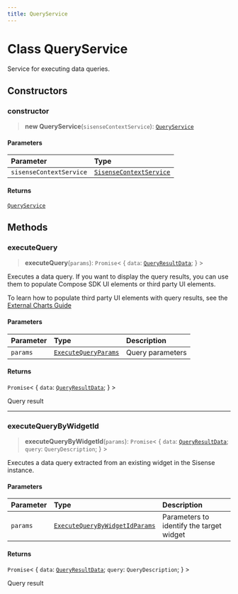 ```yaml
---
title: QueryService
---
```


# Class QueryService

Service for executing data queries.

## Constructors

### constructor

> **new QueryService**(`sisenseContextService`): [`QueryService`](class.QueryService.md)

#### Parameters

| Parameter | Type |
| :------ | :------ |
| `sisenseContextService` | [`SisenseContextService`](../contexts/class.SisenseContextService.md) |

#### Returns

[`QueryService`](class.QueryService.md)

## Methods

### executeQuery

> **executeQuery**(`params`): `Promise`\< \{
  `data`: [`QueryResultData`](../../sdk-data/interfaces/interface.QueryResultData.md);
 } \>

Executes a data query. If you want to display the query results, you can use
them to populate Compose SDK UI elements or third party UI elements.

To learn how to populate third party UI elements with query results, see the
[External Charts Guide](/guides/sdk/guides/charts/guide-external-charts.html#query)

#### Parameters

| Parameter | Type | Description |
| :------ | :------ | :------ |
| `params` | [`ExecuteQueryParams`](../interfaces/interface.ExecuteQueryParams.md) | Query parameters |

#### Returns

`Promise`\< \{
  `data`: [`QueryResultData`](../../sdk-data/interfaces/interface.QueryResultData.md);
 } \>

Query result

***

### executeQueryByWidgetId

> **executeQueryByWidgetId**(`params`): `Promise`\< \{
  `data`: [`QueryResultData`](../../sdk-data/interfaces/interface.QueryResultData.md);
  `query`: `QueryDescription`;
 } \>

Executes a data query extracted from an existing widget in the Sisense instance.

#### Parameters

| Parameter | Type | Description |
| :------ | :------ | :------ |
| `params` | [`ExecuteQueryByWidgetIdParams`](../interfaces/interface.ExecuteQueryByWidgetIdParams.md) | Parameters to identify the target widget |

#### Returns

`Promise`\< \{
  `data`: [`QueryResultData`](../../sdk-data/interfaces/interface.QueryResultData.md);
  `query`: `QueryDescription`;
 } \>

Query result
